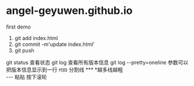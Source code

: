 # angel-geyuwen.github.io
first demo
1.  git add index.html
2.  git commit -m'update index.html'
3.  git push

git status    查看状态
git log       查看所有版本信息
git log --pretty=oneline    参数可以把版本信息显示到一行
`代码`
分割线     ***   *越多线越粗  
          ---
粘贴       按下滚轮
